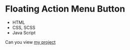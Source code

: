 # Floating Action Menu Button
- HTML
- CSS, SCSS
- Java Script

Can you view [my project](https://panchenkonaz.github.io/floating__menu/)

